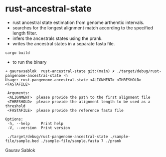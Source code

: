 # rust-ancestral-state
 - rust ancestral state estimation from genome arthemtic intervals.
 - searches for the longest alignment match according to the specified length filter.
 - infers the ancestrals states using the prank. 
 - writes the ancestral states in a separate fasta file. 

  ```
  cargo build
  ```
 
 - to run the binary 
 
 ```
 ➜ gauravsablok  rust-ancestral-state git:(main) ✗ ./target/debug/rust-pangenome-ancestral-state -h
 Usage: rust-pangenome-ancestral-state <ALIGNMENT> <THRESHOLD> <FASTAFILE>

  Arguments:
  <ALIGNMENT>  please provide the path to the first alignment file
  <THRESHOLD>  please provide the alignment length to be used as a threshold
  <FASTAFILE>  please provide the reference fasta file

 Options:
  -h, --help     Print help
  -V, --version  Print version
 ```
 
 ```
  ./target/debug/rust-pangenome-ancestral-state ./sample-file/sample.bed ./sample-file/sample.fasta 7 ./prank

 ```
 Gaurav Sablok
